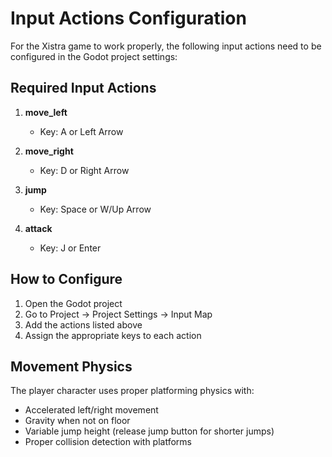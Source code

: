 # Input Actions Configuration

For the Xistra game to work properly, the following input actions need to be configured in the Godot project settings:

## Required Input Actions

1. **move_left**
   - Key: A or Left Arrow

2. **move_right**
   - Key: D or Right Arrow

3. **jump**
   - Key: Space or W/Up Arrow

4. **attack**
   - Key: J or Enter

## How to Configure

1. Open the Godot project
2. Go to Project -> Project Settings -> Input Map
3. Add the actions listed above
4. Assign the appropriate keys to each action

## Movement Physics

The player character uses proper platforming physics with:
- Accelerated left/right movement
- Gravity when not on floor
- Variable jump height (release jump button for shorter jumps)
- Proper collision detection with platforms